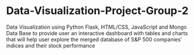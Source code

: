 # Data-Visualization-Project-Group-2
Data Visualization using Python Flask, HTML/CSS, JavaScript and Mongo Data Base to provide user an interactive dashboard with tables and charts that will help user explore the merged database of S&P 500 companies’ indices and their stock performance 
